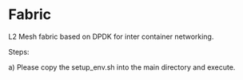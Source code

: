 # Fabric
L2 Mesh fabric based on DPDK for inter container networking.


Steps:

a) Please copy the setup_env.sh into the main directory and execute.
